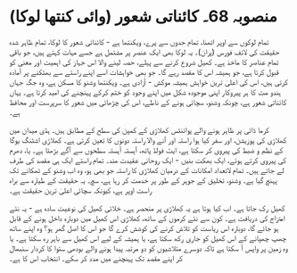 # منصوبہ 68۔ کائناتی شعور (وائی کنتھا لوکا)

تمام لوکوں سے اوپر اٹھنا، تمام حدوں سے پرے، ویکنتھا ہے - کائناتی شعور کا لوکا، تمام ظاہر شدہ حقیقت کی لائف فورس (پران)۔ یہ لوکا بھی ایک عنصر پر مشتمل ہے جسے مہات کہتے ہیں، جو باقی تمام عناصر کا ماخذ ہے۔ کھیل شروع کرنے سے پہلے، حصہ لینے والا اس جہاز کی اہمیت اور معنی کو قبول کرتا ہے، جو ہمیشہ اس کا مقصد رہے گا۔ جو بھی خواہشات اسے اپنے راستے سے بھٹکنے پر آمادہ کرتی ہیں، اس کی اعلیٰ ترین خواہش ہمیشہ موکش - آزادی ہے۔ ویکنتھا وشنو کا مسکن ہے، وہ جگہ جہاں ہندو مت کا ہر پیروکار اپنی موجودہ شکل میں اپنے وجود کو ختم کرکے پہنچنے کی امید کرتا ہے۔ یہاں کائناتی شعور ہے، چونکہ وشنو، سچائی ہونے کے ناطے، اس کی چڑھائی میں شعور کا سرپرست اور محافظ ہے۔

کرما ڈائی پر ظاہر ہونے والے پوائنٹس کھلاڑی کے کمپن کی سطح کے مطابق ہیں۔ ہڈی میدان میں کھلاڑی کی پوزیشن، اور سفر کیا ہوا راستہ اور آنے والا راستہ دونوں کا تعین کرتی ہے۔ کھلاڑی اشٹنگ یوگا کے نظم و ضبط کی پیروی کر سکتا ہے، ایٹ فولڈ پاتھ، آہستہ آہستہ سطحوں سے آگے بڑھتا ہے۔ یا، دھرم کی پیروی کرتے ہوئے، ایک بھکت بنیں - ایک روحانی عقیدت مند۔ تمام راستے ایک ہی مقصد کی طرف لے جاتے ہیں۔ تمام لاتعداد امکانات کے درمیان کھلاڑی کا راستہ جو بھی ہو، وہ اب وشنو کے ٹھکانے تک پہنچ گیا ہے۔ وشنو، تخلیق کے جوہر کے طور پر خدمت کر رہا ہے، سچ۔ یہ حقیقت کے طیارہ سے براہ راست اوپر ہے، کیونکہ سچائی اعلیٰ ترین حقیقت ہے۔

کھیل رک جاتا ہے۔ اب کیا ہوتا ہے یہ کھلاڑی پر منحصر ہے۔ خلائی کھیل کی نوعیت سادہ ہے - یہ نئے امتزاج کی دریافت ہے۔ کون سے نئے کرموں کے ساتھ، کھلاڑی اس کھیل میں دوبارہ داخل ہونے کے قابل ہو جائے گا، دوبارہ اس ریاست کو تلاش کرنے کی کوشش کرے گا جو اس کا اصل گھر ہو؟ وہ اپنے ساتھ چھپ چھپانے کے اس کھیل کو جاری رکھ سکتا ہے، یا ہمیشہ کے لیے اس کھیل سے باہر رہ سکتا ہے۔ یا وہ زمین پر واپس آ سکتا ہے تاکہ دوسرے متلاشیوں کو دو مرتبہ پیدا ہونے والے بودھی ستوا کا کردار سنبھال کر اپنے مقصد تک پہنچنے میں مدد کر سکے۔ انتخاب اس کا ہے۔
